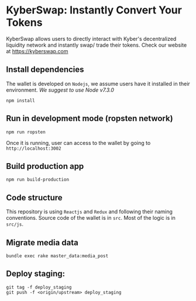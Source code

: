 # KyberSwap: Instantly Convert Your Tokens

KyberSwap allows users to directly interact with Kyber's decentralized liquidity network and instantly swap/ trade their tokens. Check our website at https://kyberswap.com

## Install dependencies

The wallet is developed on `Nodejs`, we assume users have it installed in their environment. _We suggest to use Node v7.3.0_

```
npm install
```

## Run in development mode (ropsten network)

```
npm run ropsten
```

Once it is running, user can access to the wallet by going to `http://localhost:3002`

## Build production app

```
npm run build-production
```

## Code structure

This repository is using `Reactjs` and `Redux` and following their naming conventions. Source code of the wallet is in `src`. Most of the logic is in `src/js`.

## Migrate media data
```
bundle exec rake master_data:media_post
```

## Deploy staging:
```
git tag -f deploy_staging
git push -f <origin/upstream> deploy_staging
```
